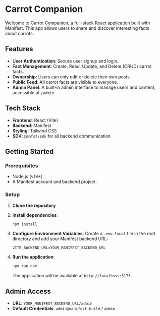 # Carrot Companion

Welcome to Carrot Companion, a full-stack React application built with Manifest. This app allows users to share and discover interesting facts about carrots.

## Features

- **User Authentication**: Secure user signup and login.
- **Fact Management**: Create, Read, Update, and Delete (CRUD) carrot facts.
- **Ownership**: Users can only edit or delete their own posts.
- **Public Feed**: All carrot facts are visible to everyone.
- **Admin Panel**: A built-in admin interface to manage users and content, accessible at `/admin`.

## Tech Stack

- **Frontend**: React (Vite)
- **Backend**: Manifest
- **Styling**: Tailwind CSS
- **SDK**: `@mnfst/sdk` for all backend communication

## Getting Started

### Prerequisites

- Node.js (v18+)
- A Manifest account and backend project.

### Setup

1.  **Clone the repository**

2.  **Install dependencies**:
    ```bash
    npm install
    ```

3.  **Configure Environment Variables**:
    Create a `.env.local` file in the root directory and add your Manifest backend URL:
    ```
    VITE_BACKEND_URL=YOUR_MANIFEST_BACKEND_URL
    ```

4.  **Run the application**:
    ```bash
    npm run dev
    ```
    The application will be available at `http://localhost:5173`.

## Admin Access

- **URL**: `YOUR_MANIFEST_BACKEND_URL/admin`
- **Default Credentials**: `admin@manifest.build` / `admin`
